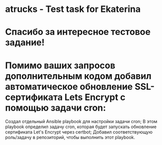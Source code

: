 # atrucks - Test task for Ekaterina
# Спасибо за интересное тестовое задание!
# Помимо ваших запросов дополнительным кодом добавил автоматическое обновление SSL-сертификата Lets Encrypt с помощью задачи cron:
Создал отдельный Ansible playbook для настройки задачи cron; 
В этом playbook определил задачу cron, которая будет запускать обновление сертификата Let's Encrypt через certbot; 
Добавил соответствующую роль/задачу в репозиторий, чтобы выполнить этот playbook.
